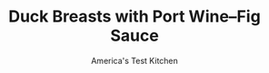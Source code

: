 ---
layout: ../../layouts/MarkdownPostLayout.astro
title: Duck Breasts with Port Wine–Fig Sauce
author: America's Test Kitchen
pubDate: 2023-03-15
description: "Make any celebratory dinner extra-special with this easy recipe for an amazing entree."
image_url: https://res.cloudinary.com/hksqkdlah/image/upload/ar_1:1,c_fill,dpr_2.0,f_auto,fl_lossy.progressive.strip_profile,g_faces:auto,q_auto:low,w_344/SFS_DuckBreastsPortWineFigSauce_105_gjdsut
tags: ["Main Courses","Duck","Roasts","Holiday"]
calories: 841
protein: 23
carbohydrates: 13
fats: 
fiber: 
ingredients: ["4 (7- to 8-ounce), boneless duck breasts","2 teaspoons, kosher salt","1½ teaspoons, pepper","½ cup, ruby port","¼ cup, dried Black Mission figs, halved through stem","¼ cup, red wine vinegar","3 tablespoons, sugar"]
serves: 4
time: "50 minutes, plus 6 hours salting"
instructions: ["FOR THE DUCK: Pat duck breasts dry with paper towels. Place breasts skin side down on cutting board. Using sharp knife, trim away excess fat around edges of breasts, then remove any visible silverskin attached to meat.","Flip breasts and cut ½-inch crosshatch pattern in fat, being careful not to cut into meat. Sprinkle all over with salt and pepper. Place duck on large plate skin side up, cover tightly with plastic wrap, and refrigerate for at least 6 hours or up to 24 hours.","FOR THE SAUCE: Meanwhile, combine all ingredients in small saucepan. Bring to boil over medium heat. Cook until reduced to about ½ cup, about 15 minutes; set aside off heat. Sauce will thicken to syrupy consistency as it cools. (Cooled sauce can be stored in airtight container for up to 3 days or refrigerated for up to 2 weeks.)","Place breasts skin side down in cold 12-inch nonstick skillet. Cook over medium heat until copious amount of fat has rendered and skin is well browned and crispy, 17 to 20 minutes.","Flip breasts skin side up and reduce heat to medium-low. Cook until centers of breasts register 125 to 130 degrees (for medium-rare), 1 to 2 minutes; 130 to 135 degrees (for medium), 3 to 4 minutes; 135 to 140 degrees (for medium-well), 4 to 5 minutes; or 145 to 150 degrees (for well-done), 7 to 8 minutes.","Transfer breasts to wire rack set in rimmed baking sheet. Tent with aluminum foil and let rest for 10 minutes.","Transfer duck to carving board and slice ¼ inch thick. Serve with sauce."]
nutrition: ["361 mg Potassium","218 mg Phosphorus","13 mg Calcium","5 mg Iron","30 mg Magnesium","604 mg Sodium","4 g Fat","4 mg Niacin (B3)","1 g Monounsaturated","7 mg Vitamin C","88 mg Cholesterol","1 g Saturated","29 µg Folate (food)","11 g Sugars","2 µg Vitamin K","117 g Water","13 g Carbs","29 µg Folate equivalent (total)","23 g Protein","19 µg Vitamin A","210 kcal Energy","9 g Sugars, added","841 calories"]
notes: "This recipe was developed with duck breasts weighing 7 to 8 ounces each. However, if you can find only larger duck breasts that weigh 10 to 12 ounces each, they will also work here. They tend to come with more excess fat; once its trimmed away, the breasts will weigh closer to 8 or 9 ounces. You may need to cook these larger duck breasts about 1 minute longer on the second side to reach the desired temperature. We prefer duck cooked to medium-rare or medium."
---